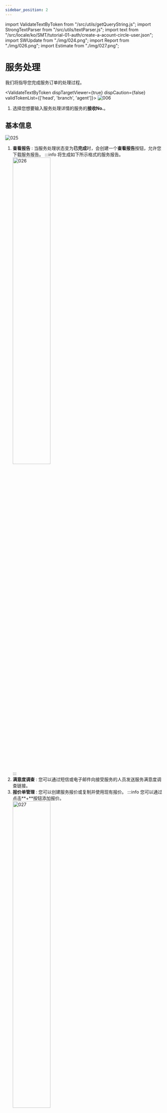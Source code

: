 ```yaml
---
sidebar_position: 2
---
```

import ValidateTextByToken from "/src/utils/getQueryString.js";
import StrongTextParser from "/src/utils/textParser.js";
import text from "/src/locale/ko/SMT/tutorial-01-auth/create-a-acount-circle-user.json";
import SWUpdate from "./img/024.png";
import Report from "./img/026.png";
import Estimate from "./img/027.png";

# 服务处理

我们将指导您完成服务订单的处理过程。

<ValidateTextByToken dispTargetViewer={true} dispCaution={false} validTokenList={['head', 'branch', 'agent']}>
![006](./img/006.png)

1. 选择您想要输入服务处理详情的服务的**接收No.**。

## 基本信息
![025](./img/025.png)
1. **查看报告** : 当服务处理状态变为**已完成**时，会创建一个**查看报告**按钮，允许您下载服务报告。
    :::info
        将生成如下所示格式的服务报告。 <br/>
        <div><img src={Report} width="50%" alt="026" /></div>
    :::
1. **满意度调查** : 您可以通过短信或电子邮件向接受服务的人员发送服务满意度调查链接。
1. **报价单管理** : 您可以创建服务报价或复制并使用现有报价。
    :::info
        您可以通过点击**+**按钮添加报价。
        <div><img src={Estimate} width="50%" alt="027" /></div>
    :::
1. **VOC创建** : 您可以立即注册服务处理过程中发生的VOC。已注册的VOC可在“创建VOC”按钮下方显示，方便您查看进度。
1. **满意度调查发送信息**：选择满意度调查按钮，就会出现发送信息。
1. **工作已完成（请求付款）**：若服务工作已完成，请点击完成流程并请求付款。<br/>工作完成后，信息将无法修改。
1. **与总部核对**：对于已完成的项目，您可以与总部核对。
    :::warning
        对于某些地区（例如中国），只有与总部核实后才可以**免费运送材料**。  
    :::

## 更改设施信息
![028](./img/028.png)
1. 如需修改服务目标设施信息，请点击**更改**按钮进行修改。
1. 点击**保存**按钮，完成设施信息修改。
1. 点击**添加**按钮，添加服务处理的参考资料。
1. 点击**保存**按钮，完成附件添加。

## 修改询价内容及管理调度
![029](./img/029.png)
1. 如需修改服务咨询内容，修改后请点击**保存**按钮。
1. 您可以修改待派遣工程师列表。
1. 添加或删除工程师，然后点击**保存**按钮。

## 服役历史
![030](./img/030.png)
1. 显示**服务历史记录**。<br/>您可以查看接收日期、接收编号、S/N、接收内容、处理详情、服务类别（详情）、免费服务类别、指派工程师、预约访问日期、处理日期、客户代表和客户公司名称。
1. 显示**预防活动历史记录**。<br/>您可以查看 S/N、客户公司、类型、负责中心、是否采取了措施、处理人员和处理日期。
1. 显示**拥有资产清单**。<br/>您可以查看 S/N、负责中心名称、型号名称、产品代码、产品名称、保修开始和结束日期以及订单号。


## 添加使用过的零件


![008](./img/008.png)

1. **输入**所用零件代码。
1. 点击**搜索**按钮。
    :::note
    如果系统中已注册零件代码，则会自动输入零件名称和单价。
    如果没有注册，则在“分类”选项卡中会显示原因，您可以根据需要直接输入数据。 
    :::
    :::info
    **SA** : 可用的
    <br/>**DNA** : 这是一个已停产的部件，但如果我们有库存，我们就可以使用它。
    <br/>**SNA** : 不可用（即使有库存）
    :::
1. 单击**添加**来注册该部分。

![009](./img/009.png)
1. 验证该部件是否已正确注册。



## 行动与验证 1/2

![010](./img/010.png)
1. 选择适用的服务类别。
1. 选择故障模块和详细故障区域。
1. 选择故障类型和现象。
1. 选择行动类型和工作内容。
1. 详细填写服务详情。

## 行动与验证 2/2

![010](./img/010_2.png)
1. 如果服务进行过程中发生硬件变更或软件升级，您可以输入版本信息进行版本管理。点击“搜索”选择适用版本。
    :::info
    当识别到设备的二维码后，在识别到的手机上会弹出是否将SW信息反映到最近登记的服务订单中的弹窗，点击**确认**按钮后，数据将自动登记。
    :::
1. 如果需要，请单击添加按钮输入附件文件。
    :::warning
    请附上与工作相关的文件，例如服务期间发生的结果或故障的照片或视频。
    <br/>最终确认时需上传检验员确认的相关材料。
    :::
1. 保存内容。



## 输入工作时间

![011](./img/011.png)
输入执行服务任务所花费的时间。
1. 点击**+**。
1. 选择一名工程师。
1. 选择耗时类别。
1. 输入开始和结束日期。
1. 点击**保存**。
    :::note
    ![011](./img/011_2.png)
    您可以点击**按钮**暂时保存时间输入，而不关闭弹窗。
    :::
1. 点击“添加”按钮，并根据需要输入附件。
1. 点击“保存”按钮保存操作详情。



## 规格/发票

![012](./img/012.png)

填写服务工作期间发生的账单金额。
1. 检查输入的金额。
1. 如果需要修改最终金额，请选择**折扣修改**以修改账单金额。
1. 选择**保存**完成服务金额的填写。
    :::note
    可以根据账单金额中存储的金额发出报价。
    :::
1. 选择**进入最终确认页面**，完成服务处理信息的输入。


## 最终确认

![013](./img/013.png)
此页面可确认最终服务内容，并在收到客户评价员的确认后完成。
1. 检查您所写的内容。

![013](./img/013_2.png)
1. 选择客户验房师。
1. 选择验房日期。
    :::warning
    **如果数字签名无效或**数字签名不可用，您必须输入附件来替换签名。
    <br/>请在**上传审核文件**选项卡中添加文件。
     :::
1. 单击**保存**。 


![014](./img/014.png)
1. 检查客户验货员姓名，如有必要，请点击**取消**进行更正。
如果客户验货员姓名正确，请点击**确认**。
1. 获取客户验货员的签名。
1. 点击**确认**完成。
    :::info
    经过最终确认的服务建议状态将变为**已完成**。
     :::


</ValidateTextByToken>